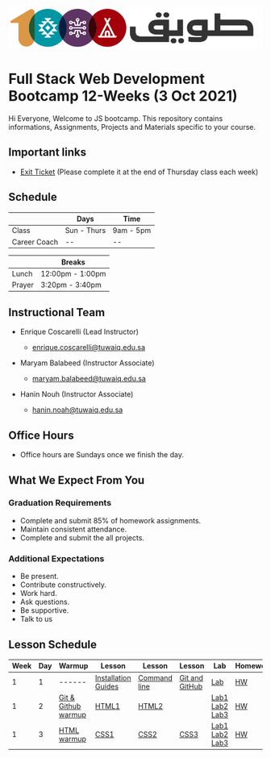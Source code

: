 ![Tuwaiq Logo](Logo.png)
# Full Stack Web Development Bootcamp 12-Weeks (3 Oct 2021)
Hi Everyone, Welcome to JS bootcamp. This repository contains informations, Assignments, Projects and Materials specific to your course.
## Important links
* [Exit Ticket]() (Please complete it at the end of Thursday class each week)

## Schedule
|  | Days | Time |
| --- | ------------- | ------------- |
| Class | Sun - Thurs  | 9am - 5pm  |
| Career Coach | -- | -- |

| | Breaks 
-- | -- 
Lunch | 12:00pm - 1:00pm 
Prayer | 3:20pm - 3:40pm 

## Instructional Team
* Enrique Coscarelli (Lead Instructor)
  * [enrique.coscarelli@tuwaiq.edu.sa](mailto:enrique.coscarelli@tuwaiq.edu.sa)

* Maryam Balabeed (Instructor Associate)
  * [maryam.balabeed@tuwaiq.edu.sa](mailto:maryam.balabeed@tuwaiq.edu.sa)

* Hanin Nouh (Instructor Associate)
  * [hanin.noah@tuwaiq.edu.sa](mailto:hanin.noah@tuwaiq.edu.sa)

## Office Hours
  * Office hours are Sundays once we finish the day.

## What We Expect From You
### Graduation Requirements
* Complete and submit 85% of homework assignments.
* Maintain consistent attendance.
* Complete and submit the all projects.
### Additional Expectations
* Be present.
* Contribute constructively.
* Work hard.
* Ask questions.
* Be supportive.
* Talk to us

## Lesson Schedule
| Week | Day | Warmup | Lesson | Lesson | Lesson | Lab | Homework |
| --- | ------------- | ------------- | -------------| ------------- | ------------- | ------------- | ------------- |
| 1 | 1 | ------ | [Installation Guides](https://github.com/JS-RUH-1/Installation-Guides) | [Command line](https://github.com/JS-RUH-1/command_line/blob/master/Command%20Line.pdf) | [Git and GitHub](https://github.com/JS-RUH-1/Git-GitHub/blob/master/Git%20Intro.pdf) | [Lab]() | [HW](https://github.com/JS-RUH-1/W01D01-HW-Github) |
| 1 | 2 | [Git & Github warmup](https://github.com/JS-RUH-1/W01-D02-Git-Github-Warmup/blob/master/README.md) | [HTML1](https://github.com/JS-RUH-1/Html1) | [HTML2](https://github.com/JS-RUH-1/HTML2) | []() | [Lab1](https://github.com/JS-RUH-1/W01-D02-HTML1-ex)  [Lab2](https://github.com/EcaCosca/lab-htmlbuildingpractice) [Lab3](https://github.com/JS-RUH-1/-w01d02_Lab_HTML2) | [HW](https://github.com/JS-RUH-1/W01D02-HW-HTML) |
| 1 | 3 | [HTML warmup](https://github.com/JS-RUH-1/W01D03-Warmup-HTML) | [CSS1](https://github.com/JS-RUH-1/W01D03-CSS-Lesson/blob/master/CSS1.pptx.pdf) | [CSS2](https://github.com/JS-RUH-1/W01D03-CSS-Lesson/blob/master/CSS_2.pptx.pdf) | [CSS3](https://github.com/JS-RUH-1/W01D03-CSS-Lesson/blob/master/CSS_3.pptx.pdf) | [Lab1](https://github.com/JS-RUH-1/W01D03-Lab-style)  [Lab2]() [Lab3]() | [HW]() |

